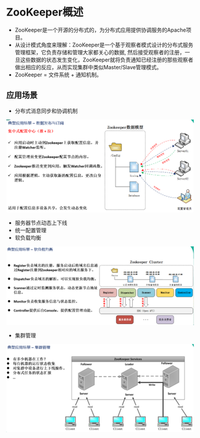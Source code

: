 # ZooKeeper概述

  - ZooKeeper是一个开源的分布式的，为分布式应用提供协调服务的Apache项目。
  - 从设计模式角度来理解：ZooKeeper是一个基于观察者模式设计的分布式服务管理框架，它负责存储和管理大家都关心的数据, 然后接受观察者的注册，一旦这些数据的状态发生变化，ZooKeeper就将负责通知已经注册的那些观察者做出相应的反应，从而实现集群中类似Master/Slave管理模式。
  - ZooKeeper = 文件系统 + 通知机制。
  
## 应用场景

  - 分布式消息同步和协调机制
  
  ![数据发布与订阅](./图片/数据发布与订阅.PNG)
  - 服务器节点动态上下线
  - 统一配置管理
  - 软负载均衡
  
  ![软负载均衡](./图片/软负载均衡.PNG)
  - 集群管理
  
  ![集群管理](./图片/集群管理.PNG)
